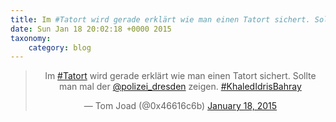 ```yaml
---
title: Im #Tatort wird gerade erklärt wie man einen Tatort sichert. Sollte man mal der @polizei_dresden zeigen. #KhaledIdrisBahray
date: Sun Jan 18 20:02:18 +0000 2015
taxonomy:
    category: blog
---
```

<blockquote class="twitter-tweet" align="center" width="350"><p lang="de" dir="ltr">Im <a href="https://twitter.com/hashtag/Tatort?src=hash">#Tatort</a> wird gerade erklärt wie man einen Tatort sichert. Sollte man mal der <a href="https://twitter.com/Polizei_Dresden">@polizei_dresden</a> zeigen. <a href="https://twitter.com/hashtag/KhaledIdrisBahray?src=hash">#KhaledIdrisBahray</a></p>&mdash; Tom Joad (@0x46616c6b) <a href="https://twitter.com/0x46616c6b/status/556894377629728768">January 18, 2015</a></blockquote>
